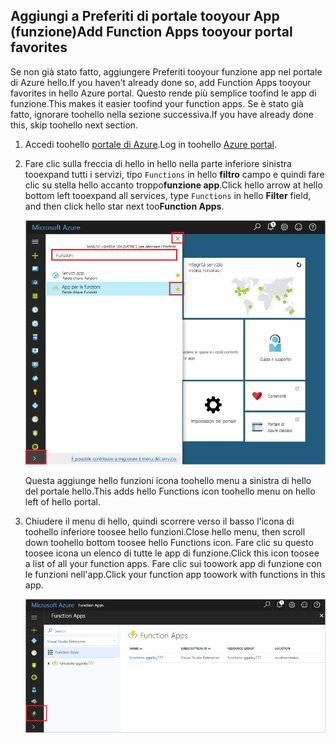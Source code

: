 ## <a name="add-function-apps-tooyour-portal-favorites"></a><span data-ttu-id="9712d-101">Aggiungi a Preferiti di portale tooyour App (funzione)</span><span class="sxs-lookup"><span data-stu-id="9712d-101">Add Function Apps tooyour portal favorites</span></span> 

<span data-ttu-id="9712d-102">Se non già stato fatto, aggiungere Preferiti tooyour funzione app nel portale di Azure hello.</span><span class="sxs-lookup"><span data-stu-id="9712d-102">If you haven't already done so, add Function Apps tooyour favorites in hello Azure portal.</span></span> <span data-ttu-id="9712d-103">Questo rende più semplice toofind le app di funzione.</span><span class="sxs-lookup"><span data-stu-id="9712d-103">This makes it easier toofind your function apps.</span></span> <span data-ttu-id="9712d-104">Se è stato già fatto, ignorare toohello nella sezione successiva.</span><span class="sxs-lookup"><span data-stu-id="9712d-104">If you have already done this, skip toohello next section.</span></span> 

1. <span data-ttu-id="9712d-105">Accedi toohello [portale di Azure](https://portal.azure.com/).</span><span class="sxs-lookup"><span data-stu-id="9712d-105">Log in toohello [Azure portal](https://portal.azure.com/).</span></span>

2. <span data-ttu-id="9712d-106">Fare clic sulla freccia di hello in hello nella parte inferiore sinistra tooexpand tutti i servizi, tipo `Functions` in hello **filtro** campo e quindi fare clic su stella hello accanto troppo**funzione app**.</span><span class="sxs-lookup"><span data-stu-id="9712d-106">Click hello arrow at hello bottom left tooexpand all services, type `Functions` in hello **Filter** field, and then click hello star next too**Function Apps**.</span></span>  
 
    ![Creare app di funzione in hello portale di Azure](./media/functions-portal-favorite-function-apps/functions-favorite-function-apps.png)

    <span data-ttu-id="9712d-108">Questa aggiunge hello funzioni icona toohello menu a sinistra di hello del portale hello.</span><span class="sxs-lookup"><span data-stu-id="9712d-108">This adds hello Functions icon toohello menu on hello left of hello portal.</span></span>

3. <span data-ttu-id="9712d-109">Chiudere il menu di hello, quindi scorrere verso il basso l'icona di toohello inferiore toosee hello funzioni.</span><span class="sxs-lookup"><span data-stu-id="9712d-109">Close hello menu, then scroll down toohello bottom toosee hello Functions icon.</span></span> <span data-ttu-id="9712d-110">Fare clic su questo toosee icona un elenco di tutte le app di funzione.</span><span class="sxs-lookup"><span data-stu-id="9712d-110">Click this icon toosee a list of all your function apps.</span></span> <span data-ttu-id="9712d-111">Fare clic sui toowork app di funzione con le funzioni nell'app.</span><span class="sxs-lookup"><span data-stu-id="9712d-111">Click your function app toowork with functions in this app.</span></span> 
 
    ![](./media/functions-portal-favorite-function-apps/functions-function-apps-hub.png)
 
     